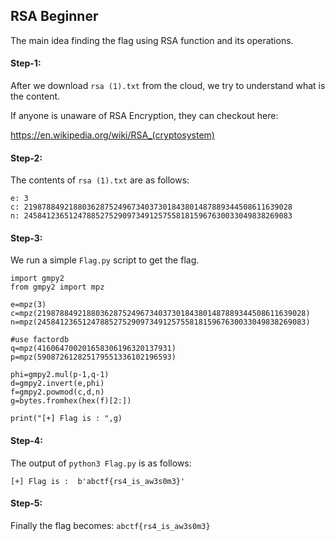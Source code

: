 ## RSA Beginner
The main idea finding the flag using RSA function and its operations.

#### Step-1:
After we download `rsa (1).txt` from the cloud, we try to understand what is the content.

If anyone is unaware of RSA Encryption, they can checkout here:

https://en.wikipedia.org/wiki/RSA_(cryptosystem)

#### Step-2:
The contents of `rsa (1).txt` are as follows:

```
e: 3
c: 219878849218803628752496734037301843801487889344508611639028
n: 245841236512478852752909734912575581815967630033049838269083
```
#### Step-3:
We run a simple `Flag.py` script to get the flag.

```
import gmpy2
from gmpy2 import mpz

e=mpz(3)
c=mpz(219878849218803628752496734037301843801487889344508611639028)
n=mpz(245841236512478852752909734912575581815967630033049838269083)

#use factordb
q=mpz(416064700201658306196320137931)
p=mpz(590872612825179551336102196593)

phi=gmpy2.mul(p-1,q-1)
d=gmpy2.invert(e,phi)
f=gmpy2.powmod(c,d,n)
g=bytes.fromhex(hex(f)[2:])

print("[+] Flag is : ",g)
```
#### Step-4:
The output of `python3 Flag.py` is as follows:

`[+] Flag is :  b'abctf{rs4_is_aw3s0m3}'`

#### Step-5:
Finally the flag becomes:
`abctf{rs4_is_aw3s0m3}`